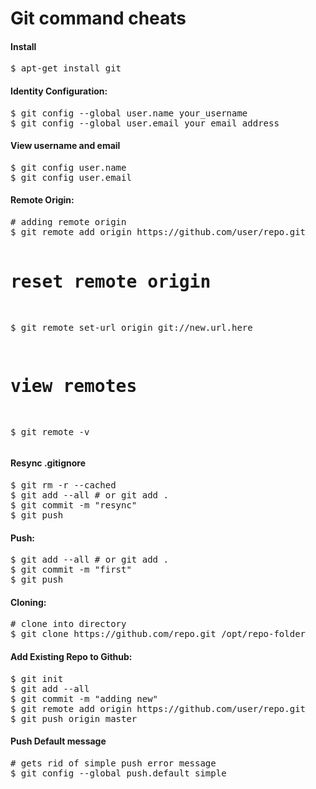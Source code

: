 Git command cheats
================================

<h4>Install</h4>
<pre>
$ apt-get install git
</pre>


<h4>Identity Configuration:</h4>
<pre>
$ git config --global user.name your_username
$ git config --global user.email your_email address
</pre>

<h4>View username and email</h4>
<pre>
$ git config user.name
$ git config user.email
</pre>

<h4>Remote Origin:</h4>
<pre>
# adding remote origin
$ git remote add origin https://github.com/user/repo.git

# reset remote origin
$ git remote set-url origin git://new.url.here

# view remotes
$ git remote -v
</pre>


<h4>Resync .gitignore</h4>
<pre>
$ git rm -r --cached
$ git add --all # or git add .
$ git commit -m "resync"
$ git push
</pre>

<h4>Push: </h4>
<pre>
$ git add --all # or git add .
$ git commit -m "first"
$ git push
</pre>
 
<h4>Cloning:</h4>
<pre>
# clone into directory
$ git clone https://github.com/repo.git /opt/repo-folder
</pre>

<h4>Add Existing Repo to Github: </h4>
<pre>
$ git init
$ git add --all
$ git commit -m "adding new"
$ git remote add origin https://github.com/user/repo.git
$ git push origin master
</pre>


<h4>Push Default message</h4>
<pre>
# gets rid of simple push error message
$ git config --global push.default simple
</pre>


